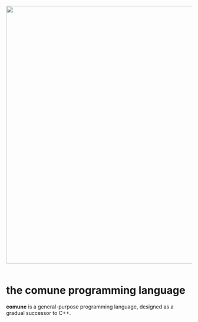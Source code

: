 <p align="center">
  <img width="700" src="https://media.discordapp.net/attachments/846781793834106902/1036645719827820684/comune-logo-background.png"><br><br>
</p>

# the comune programming language
**comune** is a general-purpose programming language, designed as a gradual successor to C++.
